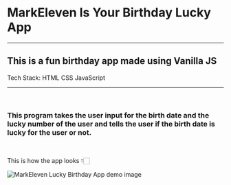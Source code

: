 # MarkEleven Is Your Birthday Lucky App

---

## This is a fun birthday app made using Vanilla JS

Tech Stack: HTML CSS JavaScript

---
<br>

### This program takes the user input for the birth date and the lucky number of the user and tells the user if the birth date is lucky for the user or not.

<br>

This is how the app looks 👇🏻

![MarkEleven Lucky Birthday App demo image](./MarkEleven%20Lucky%20Birthday%20demo%20image.PNG)
